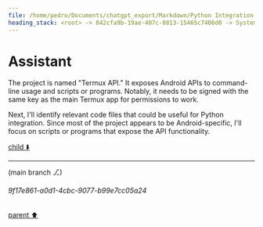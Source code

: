 ```yaml
---
file: /home/pedro/Documents/chatgpt_export/Markdown/Python Integration for Termux.md
heading_stack: <root> -> 842cfa9b-19ae-407c-8813-15465c7406d0 -> System -> 31367e2d-c0e4-4443-a49e-817399b436c2 -> System -> aaa20301-df23-46a0-bb75-e8209ca363a5 -> User -> 19e8ae49-a10b-4edf-8f5c-f0043a98579a -> Assistant -> e189b0fe-67e6-492f-b4fe-ce4d348c8aef -> Tool -> 213c5acc-aa32-446f-bead-666aa2ce222f -> Assistant -> b6a94b34-e3b9-4f3e-b2ac-132d56a28052 -> Assistant -> 13e1e15e-3c51-4f3e-8254-3c5ef8195760 -> Tool -> 5f8ffb57-336a-454b-ac0a-3e985e176ef2 -> Assistant
---
```

# Assistant

The project is named "Termux API." It exposes Android APIs to command-line usage and scripts or programs. Notably, it needs to be signed with the same key as the main Termux app for permissions to work.

Next, I'll identify relevant code files that could be useful for Python integration. Since most of the project appears to be Android-specific, I'll focus on scripts or programs that expose the API functionality.

[child ⬇️](#9f17e861-a0d1-4cbc-9077-b99e7cc05a24)

---

(main branch ⎇)
###### 9f17e861-a0d1-4cbc-9077-b99e7cc05a24
[parent ⬆️](#5f8ffb57-336a-454b-ac0a-3e985e176ef2)
